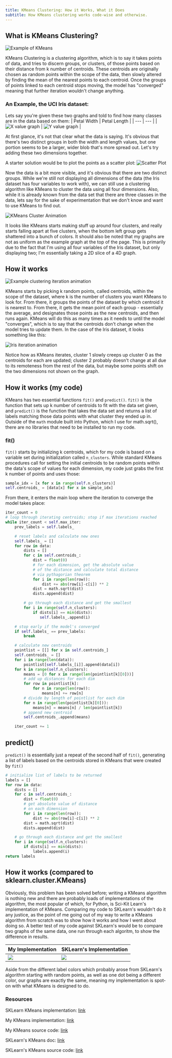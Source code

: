 ```yaml
---
title: KMeans Clustering: How it Works, What it Does
subtitle: How KMeans clustering works code-wise and otherwise.
---
```


## What is KMeans Clustering?

![Example of KMeans](https://upload.wikimedia.org/wikipedia/commons/thumb/e/e5/KMeans-Gaussian-data.svg/952px-KMeans-Gaussian-data.svg.png)

KMeans Clustering is a clustering algorithm, which is to say it takes points of data, and tries to discern groups, or clusters, of those points based on their distance from k number of centroids. These centroids are originally chosen as random points within the scope of the data, then slowly altered by finding the mean of the nearest points to each centroid. Once the groups of points linked to each centroid stops moving, the model has "converged" meaning that further iteration wouldn't change anything.

### An Example, the UCI Iris dataset:

Lets say you're given these two graphs and told to find how many classes are in the data based on them:
|  Petal Width  |  Petal Length  |
| --- | --- |
| ![X value graph](https://i.imgur.com/hjkztR5.png) | ![Y value graph](https://i.imgur.com/7iu1dmV.png) |

At first glance, it's not that clear what the data is saying. It's obvious that there's two distinct groups in both the width and length values, but one portion seems to be a larger, wider blob that's more spread out. Let's try adding these two dimensions together.

A starter solution would be to plot the points as a scatter plot:
![Scatter Plot](https://i.imgur.com/s9lp9B4.png)

Now the data is a bit more visible, and it's obvious that there are two distinct groups. While we're still not displaying all dimensions of the data (the Iris dataset has four variables to work with), we can still use a clustering algorithm like KMeans to cluster the data using all four dimensions. Also, while it is already known from the data set that there are three classes in the data, lets say for the sake of experimentation that we don't know and want to use KMeans to find out.

![KMeans Cluster Animation](https://raw.githubusercontent.com/Lilchoto3/lilchoto3.github.io/master/img/clusters.gif)

It looks like KMeans starts making stuff up around four clusters, and really starts falling apart at five clusters, when the bottom left group gets shattered into a bunch of colors. It should also be noted that my graphs are not as uniform as the example graph at the top of the page. This is primarily due to the fact that I'm using all four variables of the Iris dataset, but only displaying two; I'm essentially taking a 2D slice of a 4D graph.

## How it works

![Example clustering iteration animation](https://upload.wikimedia.org/wikipedia/commons/thumb/e/ea/K-means_convergence.gif/440px-K-means_convergence.gif)

KMeans starts by picking k random points, called centroids, within the scope of the dataset, where k is the number of clusters you want KMeans to look for. From there, it groups the points of the dataset by which centroid it is nearest to. From there, it gets the mean point of each group - essentially the average, and designates those points as the new centroids, and then runs again. KMeans will do this as many times as it needs to until the model "converges", which is to say that the centroids don't change when the model tries to update them. In the case of the Iris dataset, it looks something like this:

![Iris iteration animation](https://raw.githubusercontent.com/Lilchoto3/lilchoto3.github.io/master/img/iterations.gif)

Notice how as KMeans iterates, cluster 1 slowly creeps up cluster 0 as the centroids for each are updated; cluster 2 probably doesn't change at all due to its remoteness from the rest of the data, but maybe some points shift on the two dimensions not shown on the graph.

## How it works (my code)

KMeans has two essential functions `fit()` and `predict()`. `fit()` is the function that sets up k number of centroids to fit with the data set given, and `predict()` is the function that takes the data set and returns a list of labels matching those data points with what cluster they ended up in. Outside of the `math` module built into Python, which I use for math.sqrt(), there are no libraries that need to be installed to run my code.

### fit()

`fit()` starts by initializing k centroids, which for my code is based on a variable set during initialization called `n_clusters`. While standard KMeans procedures call for setting the initial centroids to be random points within the data's scope of values for each dimension, my code just grabs the first k number of points and uses those:

```python
sample_idx = [x for x in range(self.n_clusters)]
self.centroids_ = [data[x] for x in sample_idx]
```

From there, it enters the main loop where the iteration to converge the model takes place:

```python
iter_count = 0
# loop through iterating centroids; stop if max iterations reached
while iter_count < self.max_iter:
    prev_labels = self.labels_

    # reset labels and calculate new ones
    self.labels_ = []
    for row in data:
        dists = []
        for c in self.centroids_:
            dist = float(0)
            # for each dimension, get the absolute value
            # of the distance and calculate total distance
            # via pythagorian theorem
            for i in range(len(row)):
                dist += abs(row[i]-c[i]) ** 2
            dist = math.sqrt(dist)
            dists.append(dist)

        # go through each distance and get the smallest
        for i in range(self.n_clusters):
            if dists[i] == min(dists):
               self.labels_.append(i)

    # stop early if the model's converged
    if self.labels_ == prev_labels:
        break

    # calculate new centroids
    pointlist = [[] for x in self.centroids_]
    self.centroids_ = []
    for i in range(len(data)):
        pointlist[self.labels_[i]].append(data[i])
    for k in range(self.n_clusters):
        means = [0 for x in range(len(pointlist[k][0]))]
        # add up distances for each dim
        for row in pointlist[k]:
            for n in range(len(row)):
                means[n] += row[n]
        # divide by length of pointlist for each dim
        for n in range(len(pointlist[k][0])):
            means[n] = means[n] / len(pointlist[k])
        # append new centroid
        self.centroids_.append(means)

    iter_count += 1
```

## predict()

`predict()` is essentially just a repeat of the second half of `fit()`, generating a list of labels based on the centroids stored in KMeans that were created by `fit()`

```python
# initialize list of labels to be returned
labels = []
for row in data:
    dists = []
    for c in self.centroids_:
        dist = float(0)
        # get absolute value of distance
        # on each dimension
        for i in range(len(row)):
            dist += abs(row[i]-c[i]) ** 2
        dist = math.sqrt(dist)
        dists.append(dist)

    # go through each distance and get the smallest
    for i in range(self.n_clusters):
        if dists[i] == min(dists):
            labels.append(i)
return labels
```

## How it works (compared to sklearn.cluster.KMeans)

Obviously, this problem has been solved before; writing a KMeans algorithm is nothing new and there are probably loads of implementations of the algorithm, the most popular of which, for Python, is Sci-Kit Learn's implementation of KMeans. Comparing my code to SKLearn's wouldn't do it any justice, as the point of me going out of my way to write a KMeans algorithm from scratch was to show how it works and how I went about doing so. A better test of my code against SKLearn's would be to compare two graphs of the same data, one run through each algoritm, to show the difference in results.

| My Implementation | SKLearn's Implementation |
| --- | --- |
| ![](https://i.imgur.com/TAVlbZ9.png) | ![](https://i.imgur.com/iGVJoEl.png) |

Aside from the different label colors which probably arose from SKLearn's algorithm starting with random points, as well as one dot being a different color, our graphs are exactly the same, meaning my implementation is spot-on with what KMeans is designed to do.

### Resources

SKLearn KMeans implementation: [link](https://colab.research.google.com/drive/1ke9_25P80rFIw40LkU1y0Wkvpgp0U6TT?usp=sharing)

My KMeans implementation: [link](https://github.com/Lilchoto3/cs-build-week-unit-5/blob/master/testing.ipynb)

My KMeans source code: [link](https://github.com/Lilchoto3/cs-build-week-unit-5)

SKLearn's KMeans doc: [link](https://scikit-learn.org/stable/modules/generated/sklearn.cluster.KMeans.html)

SKLearn's KMeans source code: [link](https://github.com/scikit-learn/scikit-learn/blob/fd237278e/sklearn/cluster/_kmeans.py#L745)
